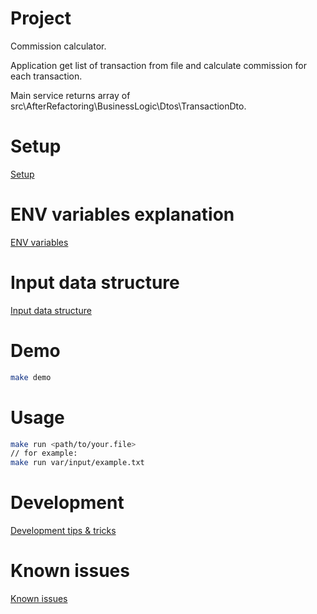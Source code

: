 # Project

Commission calculator.

Application get list of transaction from file and calculate commission for each transaction.

Main service returns array of src\AfterRefactoring\BusinessLogic\Dtos\TransactionDto.

# Setup
[Setup](documentation/Setup.md)

# ENV variables explanation
[ENV variables](documentation/Env.md)

# Input data structure
[Input data structure](documentation/InputDataStructure.md)

# Demo
```bash
make demo
```

# Usage
```bash
make run <path/to/your.file>
// for example:
make run var/input/example.txt
```

# Development
[Development tips & tricks](documentation/Development.md)

# Known issues
[Known issues](documentation/KnownIssues.md)
